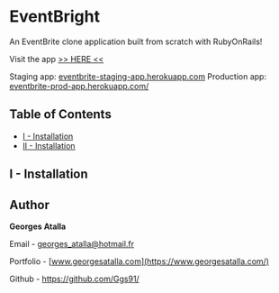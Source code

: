 # EventBright

An EventBrite clone application built from scratch with RubyOnRails!

Visit the app [>> HERE <<](https://eventbrite-prod-app.herokuapp.com/)

Staging app: [eventbrite-staging-app.herokuapp.com](https://eventbrite-staging-app.herokuapp.com)
Production app: [eventbrite-prod-app.herokuapp.com/](https://eventbrite-prod-app.herokuapp.com/)

## Table of Contents  
- [I - Installation](#i---installation)
- [II - Installation](#ii---installation)

## I - Installation

## Author
**Georges Atalla**

Email - georges_atalla@hotmail.fr

Portfolio - [www.georgesatalla.com](https://www.georgesatalla.com/)

Github - https://github.com/Ggs91/
